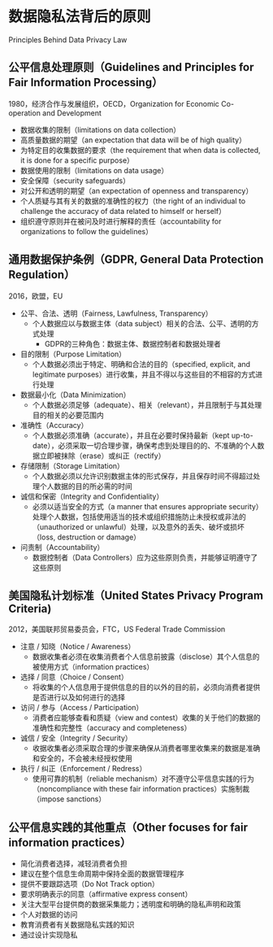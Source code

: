 # 数据隐私法背后的原则

Principles Behind Data Privacy Law

## 公平信息处理原则（Guidelines and Principles for Fair Information Processing）

1980，经济合作与发展组织，OECD，Organization for Economic Co-operation and Development 
- 数据收集的限制（limitations on data collection）
- 高质量数据的期望（an expectation that data will be of high quality）
- 为特定目的收集数据的要求（the requirement that when data is collected, it is done for a specific purpose）
- 数据使用的限制（limitations on data usage）
- 安全保障（security safeguards）
- 对公开和透明的期望（an expectation of openness and transparency）
- 个人质疑与其有关的数据的准确性的权力（the right of an individual to challenge the accuracy of data related to himself or herself）
- 组织遵守原则并在被问及时进行解释的责任（accountability for organizations to follow the guidelines）

## 通用数据保护条例（GDPR, General Data Protection Regulation）

2016，欧盟，EU
- 公平、合法、透明（Fairness, Lawfulness, Transparency）
  - 个人数据应以与数据主体（data subject）相关的合法、公平、透明的方式处理
    - GDPR的三种角色：数据主体、数据控制者和数据处理者
- 目的限制（Purpose Limitation）
  - 个人数据必须出于特定、明确和合法的目的（specified, explicit, and legitimate purposes）进行收集，并且不得以与这些目的不相容的方式进行处理
- 数据最小化（Data Minimization）
  - 个人数据必须足够（adequate）、相关（relevant），并且限制于与其处理目的相关的必要范围内
- 准确性（Accuracy）
  - 个人数据必须准确（accurate），并且在必要时保持最新（kept up-to-date），必须采取一切合理步骤，确保考虑到处理目的的、不准确的个人数据立即被抹除（erase）或纠正（rectify）
- 存储限制（Storage Limitation）
  - 个人数据必须以允许识别数据主体的形式保存，并且保存时间不得超过处理个人数据的目的所必需的时间
- 诚信和保密（Integrity and Confidentiality）
  - 必须以适当安全的方式（a manner that ensures appropriate security）处理个人数据，包括使用适当的技术或组织措施防止未授权或非法的（unauthorized or unlawful）处理，以及意外的丢失、破坏或损坏（loss, destruction or damage）
- 问责制（Accountability）
  - 数据控制者（Data Controllers）应为这些原则负责，并能够证明遵守了这些原则

## 美国隐私计划标准（United States Privacy Program Criteria)

2012，美国联邦贸易委员会，FTC，US Federal Trade Commission
- 注意 / 知晓（Notice / Awareness）
  - 数据收集者必须在收集消费者个人信息前披露（disclose）其个人信息的被使用方式（information practices）
- 选择 / 同意（Choice / Consent）
  - 将收集的个人信息用于提供信息的目的以外的目的前，必须向消费者提供是否进行以及如何进行的选择
- 访问 / 参与（Access / Participation）
  - 消费者应能够查看和质疑（view and contest）收集的关于他们的数据的准确性和完整性（accuracy and completeness）
- 诚信 / 安全（Integrity / Security）
  - 收据收集者必须采取合理的步骤来确保从消费者哪里收集来的数据是准确和安全的，不会被未经授权使用
- 执行 / 纠正（Enforcement / Redress）
  - 使用可靠的机制（reliable mechanism）对不遵守公平信息实践的行为（noncompliance with these fair information practices）实施制裁（impose sanctions）

## 公平信息实践的其他重点（Other focuses for fair information practices）

- 简化消费者选择，减轻消费者负担
- 建议在整个信息生命周期中保持全面的数据管理程序
- 提供不要跟踪选项（Do Not Track option）
- 要求明确表示的同意（affirmative express consent）
- 关注大型平台提供商的数据采集能力；透明度和明确的隐私声明和政策
- 个人对数据的访问
- 教育消费者有关数据隐私实践的知识
- 通过设计实现隐私